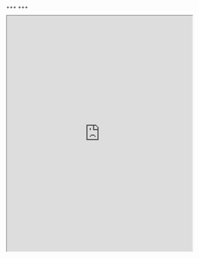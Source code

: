 +++
+++

<!--{{< figure src="/img/rice-datathon-sp19.jpg" class="center" width="100%" >}}-->

<iframe height="640" width="100%" src="https://docs.google.com/document/d/e/2PACX-1vTY2ung7hTzvtEPooDyIa3ud324vdt1mchBYrnr_GUl87qD6NBxMb1pAvDA6seDJwt-J8YGg3uydbqB/pub?embedded=true"></iframe>
